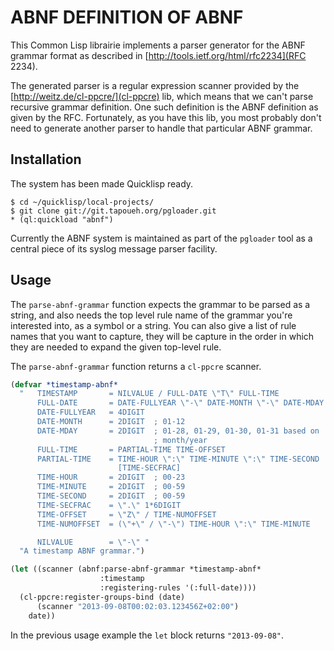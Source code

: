 # ABNF DEFINITION OF ABNF

This Common Lisp librairie implements a parser generator for the ABNF
grammar format as described in [http://tools.ietf.org/html/rfc2234](RFC
2234).

The generated parser is a regular expression scanner provided by the
[http://weitz.de/cl-ppcre/](cl-ppcre) lib, which means that we can't parse
recursive grammar definition. One such definition is the ABNF definition as
given by the RFC. Fortunately, as you have this lib, you most probably don't
need to generate another parser to handle that particular ABNF grammar.

## Installation

The system has been made Quicklisp ready.

    $ cd ~/quicklisp/local-projects/
	$ git clone git://git.tapoueh.org/pgloader.git
	* (ql:quickload "abnf")

Currently the ABNF system is maintained as part of the `pgloader` tool as a
central piece of its syslog message parser facility.

## Usage

The `parse-abnf-grammar` function expects the grammar to be parsed as a
string, and also needs the top level rule name of the grammar you're
interested into, as a symbol or a string. You can also give a list of rule
names that you want to capture, they will be capture in the order in which
they are needed to expand the given top-level rule.

The `parse-abnf-grammar` function returns a `cl-ppcre` scanner.

~~~ {#example.lisp .commonlisp .numberLines}
(defvar *timestamp-abnf*
  "   TIMESTAMP       = NILVALUE / FULL-DATE \"T\" FULL-TIME
      FULL-DATE       = DATE-FULLYEAR \"-\" DATE-MONTH \"-\" DATE-MDAY
      DATE-FULLYEAR   = 4DIGIT
      DATE-MONTH      = 2DIGIT  ; 01-12
      DATE-MDAY       = 2DIGIT  ; 01-28, 01-29, 01-30, 01-31 based on
                                ; month/year
      FULL-TIME       = PARTIAL-TIME TIME-OFFSET
      PARTIAL-TIME    = TIME-HOUR \":\" TIME-MINUTE \":\" TIME-SECOND
                        [TIME-SECFRAC]
      TIME-HOUR       = 2DIGIT  ; 00-23
      TIME-MINUTE     = 2DIGIT  ; 00-59
      TIME-SECOND     = 2DIGIT  ; 00-59
      TIME-SECFRAC    = \".\" 1*6DIGIT
      TIME-OFFSET     = \"Z\" / TIME-NUMOFFSET
      TIME-NUMOFFSET  = (\"+\" / \"-\") TIME-HOUR \":\" TIME-MINUTE

      NILVALUE        = \"-\" "
  "A timestamp ABNF grammar.")

(let ((scanner (abnf:parse-abnf-grammar *timestamp-abnf*
					:timestamp
					:registering-rules '(:full-date))))
  (cl-ppcre:register-groups-bind (date)
      (scanner "2013-09-08T00:02:03.123456Z+02:00")
    date))
~~~

In the previous usage example the `let` block returns `"2013-09-08"`.
